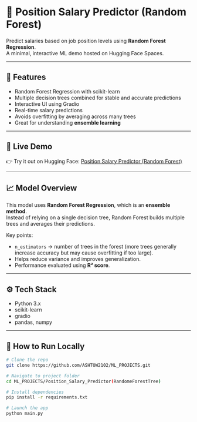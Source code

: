 # 💼 Position Salary Predictor (Random Forest)

Predict salaries based on job position levels using **Random Forest Regression**.  
A minimal, interactive ML demo hosted on Hugging Face Spaces.

---

## 📌 Features

- Random Forest Regression with scikit-learn
- Multiple decision trees combined for stable and accurate predictions
- Interactive UI using Gradio
- Real-time salary predictions
- Avoids overfitting by averaging across many trees
- Great for understanding **ensemble learning**

---

## 🚀 Live Demo

👉 Try it out on Hugging Face: [Position Salary Predictor (Random Forest)](https://huggingface.co/spaces/AshishChaturvedi7/Position_Salary_PredictorRegressionTree)

---

## 📈 Model Overview

This model uses **Random Forest Regression**, which is an **ensemble method**.  
Instead of relying on a single decision tree, Random Forest builds multiple trees and averages their predictions.

Key points:

- `n_estimators` → number of trees in the forest (more trees generally increase accuracy but may cause overfitting if too large).
- Helps reduce variance and improves generalization.
- Performance evaluated using **R² score**.

---

## ⚙️ Tech Stack

- Python 3.x
- scikit-learn
- gradio
- pandas, numpy

---

## 🧪 How to Run Locally

```bash
# Clone the repo
git clone https://github.com/ASHTOW2102/ML_PROJECTS.git

# Navigate to project folder
cd ML_PROJECTS/Position_Salary_Predictor(RandomeForestTree)

# Install dependencies
pip install -r requirements.txt

# Launch the app
python main.py
```
